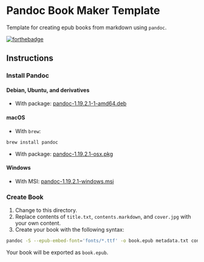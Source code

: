 # Pandoc Book Maker Template
Template for creating epub books from markdown using `pandoc`.

[![forthebadge](http://forthebadge.com/images/badges/built-by-hipsters.svg)](http://forthebadge.com)

## Instructions

### Install Pandoc

#### Debian, Ubuntu, and derivatives
- With package: [pandoc-1.19.2.1-1-amd64.deb](https://github.com/jgm/pandoc/releases/download/1.19.2.1/pandoc-1.19.2.1-1-amd64.deb)

#### macOS
- With `brew`:
```bash
brew install pandoc
```
- With package: [pandoc-1.19.2.1-osx.pkg](https://github.com/jgm/pandoc/releases/download/1.19.2.1/pandoc-1.19.2.1-osx.pkg)

#### Windows
- With MSI: [pandoc-1.19.2.1-windows.msi](https://github.com/jgm/pandoc/releases/download/1.19.2.1/pandoc-1.19.2.1-windows.msi)

### Create Book
1. Change to this directory.
2. Replace contents of `title.txt`, `contents.markdown`, and `cover.jpg` with your own content.
3. Create your book with the following syntax:
```bash
pandoc -S --epub-embed-font='fonts/*.ttf' -o book.epub metadata.txt contents.markdown
```
Your book will be exported as `book.epub`.
